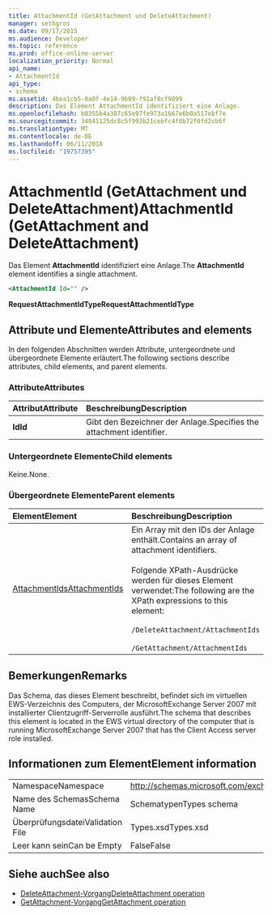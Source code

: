 ```yaml
---
title: AttachmentId (GetAttachment und DeleteAttachment)
manager: sethgros
ms.date: 09/17/2015
ms.audience: Developer
ms.topic: reference
ms.prod: office-online-server
localization_priority: Normal
api_name:
- AttachmentId
api_type:
- schema
ms.assetid: 4bea1cb5-0a0f-4e14-9b09-f91af8cf9899
description: Das Element AttachmentId identifiziert eine Anlage.
ms.openlocfilehash: b0355b4a387c65e97fe973a1667e6b0a517ebf7e
ms.sourcegitcommit: 34041125dc8c5f993b21cebfc4f8b72f0fd2cb6f
ms.translationtype: MT
ms.contentlocale: de-DE
ms.lasthandoff: 06/11/2018
ms.locfileid: "19757395"
---
```

# <a name="attachmentid-getattachment-and-deleteattachment"></a><span data-ttu-id="01a6b-103">AttachmentId (GetAttachment und DeleteAttachment)</span><span class="sxs-lookup"><span data-stu-id="01a6b-103">AttachmentId (GetAttachment and DeleteAttachment)</span></span>

<span data-ttu-id="01a6b-104">Das Element **AttachmentId** identifiziert eine Anlage.</span><span class="sxs-lookup"><span data-stu-id="01a6b-104">The **AttachmentId** element identifies a single attachment.</span></span> 
  
```xml
<AttachmentId Id="" />
```

 <span data-ttu-id="01a6b-105">**RequestAttachmentIdType**</span><span class="sxs-lookup"><span data-stu-id="01a6b-105">**RequestAttachmentIdType**</span></span>
## <a name="attributes-and-elements"></a><span data-ttu-id="01a6b-106">Attribute und Elemente</span><span class="sxs-lookup"><span data-stu-id="01a6b-106">Attributes and elements</span></span>

<span data-ttu-id="01a6b-107">In den folgenden Abschnitten werden Attribute, untergeordnete und übergeordnete Elemente erläutert.</span><span class="sxs-lookup"><span data-stu-id="01a6b-107">The following sections describe attributes, child elements, and parent elements.</span></span>
  
### <a name="attributes"></a><span data-ttu-id="01a6b-108">Attribute</span><span class="sxs-lookup"><span data-stu-id="01a6b-108">Attributes</span></span>

|<span data-ttu-id="01a6b-109">**Attribut**</span><span class="sxs-lookup"><span data-stu-id="01a6b-109">**Attribute**</span></span>|<span data-ttu-id="01a6b-110">**Beschreibung**</span><span class="sxs-lookup"><span data-stu-id="01a6b-110">**Description**</span></span>|
|:-----|:-----|
|<span data-ttu-id="01a6b-111">**Id**</span><span class="sxs-lookup"><span data-stu-id="01a6b-111">**Id**</span></span> <br/> |<span data-ttu-id="01a6b-112">Gibt den Bezeichner der Anlage.</span><span class="sxs-lookup"><span data-stu-id="01a6b-112">Specifies the attachment identifier.</span></span>  <br/> |
   
### <a name="child-elements"></a><span data-ttu-id="01a6b-113">Untergeordnete Elemente</span><span class="sxs-lookup"><span data-stu-id="01a6b-113">Child elements</span></span>

<span data-ttu-id="01a6b-114">Keine.</span><span class="sxs-lookup"><span data-stu-id="01a6b-114">None.</span></span>
  
### <a name="parent-elements"></a><span data-ttu-id="01a6b-115">Übergeordnete Elemente</span><span class="sxs-lookup"><span data-stu-id="01a6b-115">Parent elements</span></span>

|<span data-ttu-id="01a6b-116">**Element**</span><span class="sxs-lookup"><span data-stu-id="01a6b-116">**Element**</span></span>|<span data-ttu-id="01a6b-117">**Beschreibung**</span><span class="sxs-lookup"><span data-stu-id="01a6b-117">**Description**</span></span>|
|:-----|:-----|
|[<span data-ttu-id="01a6b-118">AttachmentIds</span><span class="sxs-lookup"><span data-stu-id="01a6b-118">AttachmentIds</span></span>](attachmentids.md) <br/> | <span data-ttu-id="01a6b-119">Ein Array mit den IDs der Anlage enthält.</span><span class="sxs-lookup"><span data-stu-id="01a6b-119">Contains an array of attachment identifiers.</span></span><br/><br/>  <span data-ttu-id="01a6b-120">Folgende XPath-Ausdrücke werden für dieses Element verwendet:</span><span class="sxs-lookup"><span data-stu-id="01a6b-120">The following are the XPath expressions to this element:</span></span><br/><br/>`/DeleteAttachment/AttachmentIds`<br/><br/>`/GetAttachment/AttachmentIds` <br/> |
   
## <a name="remarks"></a><span data-ttu-id="01a6b-121">Bemerkungen</span><span class="sxs-lookup"><span data-stu-id="01a6b-121">Remarks</span></span>

<span data-ttu-id="01a6b-122">Das Schema, das dieses Element beschreibt, befindet sich im virtuellen EWS-Verzeichnis des Computers, der MicrosoftExchange Server 2007 mit installierter Clientzugriff-Serverrolle ausführt.</span><span class="sxs-lookup"><span data-stu-id="01a6b-122">The schema that describes this element is located in the EWS virtual directory of the computer that is running MicrosoftExchange Server 2007 that has the Client Access server role installed.</span></span>
  
## <a name="element-information"></a><span data-ttu-id="01a6b-123">Informationen zum Element</span><span class="sxs-lookup"><span data-stu-id="01a6b-123">Element information</span></span>

|||
|:-----|:-----|
|<span data-ttu-id="01a6b-124">Namespace</span><span class="sxs-lookup"><span data-stu-id="01a6b-124">Namespace</span></span>  <br/> |http://schemas.microsoft.com/exchange/services/2006/types  <br/> |
|<span data-ttu-id="01a6b-125">Name des Schemas</span><span class="sxs-lookup"><span data-stu-id="01a6b-125">Schema Name</span></span>  <br/> |<span data-ttu-id="01a6b-126">Schematypen</span><span class="sxs-lookup"><span data-stu-id="01a6b-126">Types schema</span></span>  <br/> |
|<span data-ttu-id="01a6b-127">Überprüfungsdatei</span><span class="sxs-lookup"><span data-stu-id="01a6b-127">Validation File</span></span>  <br/> |<span data-ttu-id="01a6b-128">Types.xsd</span><span class="sxs-lookup"><span data-stu-id="01a6b-128">Types.xsd</span></span>  <br/> |
|<span data-ttu-id="01a6b-129">Leer kann sein</span><span class="sxs-lookup"><span data-stu-id="01a6b-129">Can be Empty</span></span>  <br/> |<span data-ttu-id="01a6b-130">False</span><span class="sxs-lookup"><span data-stu-id="01a6b-130">False</span></span>  <br/> |
   
## <a name="see-also"></a><span data-ttu-id="01a6b-131">Siehe auch</span><span class="sxs-lookup"><span data-stu-id="01a6b-131">See also</span></span>

- [<span data-ttu-id="01a6b-132">DeleteAttachment-Vorgang</span><span class="sxs-lookup"><span data-stu-id="01a6b-132">DeleteAttachment operation</span></span>](deleteattachment-operation.md)
- [<span data-ttu-id="01a6b-133">GetAttachment-Vorgang</span><span class="sxs-lookup"><span data-stu-id="01a6b-133">GetAttachment operation</span></span>](getattachment-operation.md)

